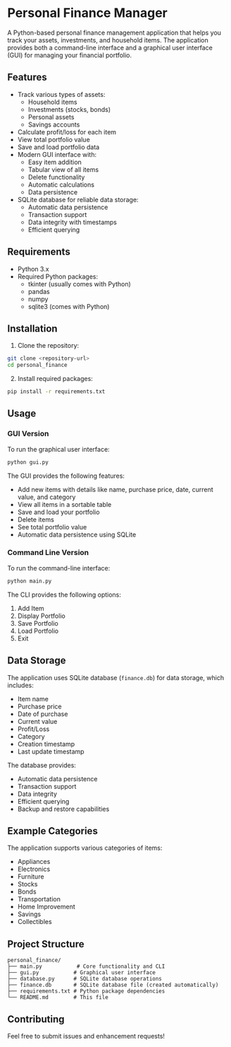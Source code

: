 # Personal Finance Manager

A Python-based personal finance management application that helps you track your assets, investments, and household items. The application provides both a command-line interface and a graphical user interface (GUI) for managing your financial portfolio.

## Features

- Track various types of assets:
  - Household items
  - Investments (stocks, bonds)
  - Personal assets
  - Savings accounts
- Calculate profit/loss for each item
- View total portfolio value
- Save and load portfolio data
- Modern GUI interface with:
  - Easy item addition
  - Tabular view of all items
  - Delete functionality
  - Automatic calculations
  - Data persistence
- SQLite database for reliable data storage:
  - Automatic data persistence
  - Transaction support
  - Data integrity with timestamps
  - Efficient querying

## Requirements

- Python 3.x
- Required Python packages:
  - tkinter (usually comes with Python)
  - pandas
  - numpy
  - sqlite3 (comes with Python)

## Installation

1. Clone the repository:
```bash
git clone <repository-url>
cd personal_finance
```

2. Install required packages:
```bash
pip install -r requirements.txt
```

## Usage

### GUI Version

To run the graphical user interface:

```bash
python gui.py
```

The GUI provides the following features:
- Add new items with details like name, purchase price, date, current value, and category
- View all items in a sortable table
- Save and load your portfolio
- Delete items
- See total portfolio value
- Automatic data persistence using SQLite

### Command Line Version

To run the command-line interface:

```bash
python main.py
```

The CLI provides the following options:
1. Add Item
2. Display Portfolio
3. Save Portfolio
4. Load Portfolio
5. Exit

## Data Storage

The application uses SQLite database (`finance.db`) for data storage, which includes:
- Item name
- Purchase price
- Date of purchase
- Current value
- Profit/Loss
- Category
- Creation timestamp
- Last update timestamp

The database provides:
- Automatic data persistence
- Transaction support
- Data integrity
- Efficient querying
- Backup and restore capabilities

## Example Categories

The application supports various categories of items:
- Appliances
- Electronics
- Furniture
- Stocks
- Bonds
- Transportation
- Home Improvement
- Savings
- Collectibles

## Project Structure

```
personal_finance/
├── main.py           # Core functionality and CLI
├── gui.py           # Graphical user interface
├── database.py      # SQLite database operations
├── finance.db       # SQLite database file (created automatically)
├── requirements.txt # Python package dependencies
└── README.md        # This file
```

## Contributing

Feel free to submit issues and enhancement requests!
